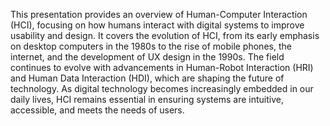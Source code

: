 
This presentation provides an overview of Human-Computer Interaction (HCI), focusing on how humans interact with digital systems to improve usability and design. It covers the evolution of HCI, from its early emphasis on desktop computers in the 1980s to the rise of 
mobile phones, the internet, and the development of UX design in the 1990s. The field continues to evolve with advancements in Human-Robot Interaction (HRI) and Human Data Interaction (HDI), which are shaping the future of technology.
As digital technology becomes increasingly embedded in our daily lives, HCI remains essential in ensuring systems are intuitive, accessible, and meets the needs of users.
